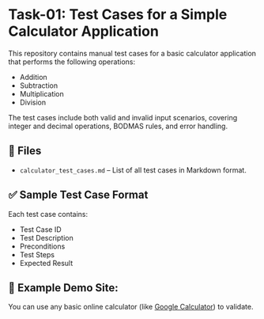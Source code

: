 # Task-01: Test Cases for a Simple Calculator Application

This repository contains manual test cases for a basic calculator application that performs the following operations:

- Addition
- Subtraction
- Multiplication
- Division

The test cases include both valid and invalid input scenarios, covering integer and decimal operations, BODMAS rules, and error handling.

## 📁 Files

- `calculator_test_cases.md` – List of all test cases in Markdown format.

## ✅ Sample Test Case Format

Each test case contains:
- Test Case ID
- Test Description
- Preconditions
- Test Steps
- Expected Result

## 🔗 Example Demo Site:
You can use any basic online calculator (like [Google Calculator](https://www.google.com/search?q=calculator)) to validate.

